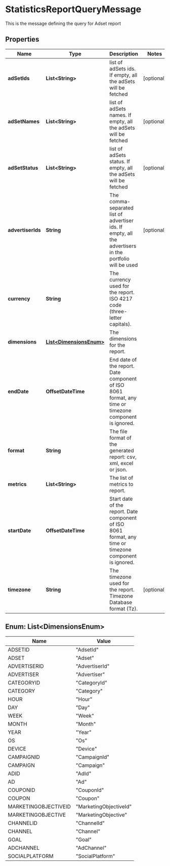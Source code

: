 

# StatisticsReportQueryMessage

This is the message defining the query for Adset report

## Properties

| Name | Type | Description | Notes |
|------------ | ------------- | ------------- | -------------|
|**adSetIds** | **List&lt;String&gt;** | list of adSets ids. If empty, all the adSets will be fetched |  [optional] |
|**adSetNames** | **List&lt;String&gt;** | list of adSets names. If empty, all the adSets will be fetched |  [optional] |
|**adSetStatus** | **List&lt;String&gt;** | list of adSets status. If empty, all the adSets will be fetched |  [optional] |
|**advertiserIds** | **String** | The comma-separated list of advertiser ids. If empty, all the advertisers in the portfolio will be used |  [optional] |
|**currency** | **String** | The currency used for the report. ISO 4217 code (three-letter capitals). |  |
|**dimensions** | [**List&lt;DimensionsEnum&gt;**](#List&lt;DimensionsEnum&gt;) | The dimensions for the report. |  |
|**endDate** | **OffsetDateTime** | End date of the report. Date component of ISO 8061 format, any time or timezone component is ignored. |  |
|**format** | **String** | The file format of the generated report: csv, xml, excel or json. |  |
|**metrics** | **List&lt;String&gt;** | The list of metrics to report. |  |
|**startDate** | **OffsetDateTime** | Start date of the report. Date component of ISO 8061 format, any time or timezone component is ignored. |  |
|**timezone** | **String** | The timezone used for the report. Timezone Database format (Tz). |  [optional] |



## Enum: List&lt;DimensionsEnum&gt;

| Name | Value |
|---- | -----|
| ADSETID | &quot;AdsetId&quot; |
| ADSET | &quot;Adset&quot; |
| ADVERTISERID | &quot;AdvertiserId&quot; |
| ADVERTISER | &quot;Advertiser&quot; |
| CATEGORYID | &quot;CategoryId&quot; |
| CATEGORY | &quot;Category&quot; |
| HOUR | &quot;Hour&quot; |
| DAY | &quot;Day&quot; |
| WEEK | &quot;Week&quot; |
| MONTH | &quot;Month&quot; |
| YEAR | &quot;Year&quot; |
| OS | &quot;Os&quot; |
| DEVICE | &quot;Device&quot; |
| CAMPAIGNID | &quot;CampaignId&quot; |
| CAMPAIGN | &quot;Campaign&quot; |
| ADID | &quot;AdId&quot; |
| AD | &quot;Ad&quot; |
| COUPONID | &quot;CouponId&quot; |
| COUPON | &quot;Coupon&quot; |
| MARKETINGOBJECTIVEID | &quot;MarketingObjectiveId&quot; |
| MARKETINGOBJECTIVE | &quot;MarketingObjective&quot; |
| CHANNELID | &quot;ChannelId&quot; |
| CHANNEL | &quot;Channel&quot; |
| GOAL | &quot;Goal&quot; |
| ADCHANNEL | &quot;AdChannel&quot; |
| SOCIALPLATFORM | &quot;SocialPlatform&quot; |



